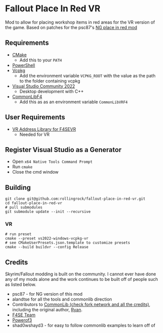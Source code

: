 # Fallout Place In Red VR

Mod to allow for placing workshop items in red areas for the VR version of the game.    Based on patches for the psc87's [NG place in red mod](https://www.nexusmods.com/fallout4/mods/14601?tab=description)   

## Requirements

- [CMake](https://cmake.org/)
  - Add this to your `PATH`
- [PowerShell](https://github.com/PowerShell/PowerShell/releases/latest)
- [Vcpkg](https://github.com/microsoft/vcpkg)
  - Add the environment variable `VCPKG_ROOT` with the value as the path to the folder containing vcpkg
- [Visual Studio Community 2022](https://visualstudio.microsoft.com/)
  - Desktop development with C++
- [CommonLibF4](https://github.com/alandtse/CommonLibF4)
  - Add this as as an environment variable `CommonLibVRF4`

## User Requirements

- [VR Address Library for F4SEVR](https://www.nexusmods.com/fallout4/mods/64879)
  - Needed for VR

## Register Visual Studio as a Generator

- Open `x64 Native Tools Command Prompt`
- Run `cmake`
- Close the cmd window

## Building

```
git clone git@github.com:rollingrock/fallout-place-in-red-vr.git
cd fallout-place-in-red-vr
# pull submodules
git submodule update --init --recursive
```

### VR

```
# run preset
cmake --preset vs2022-windows-vcpkg-vr
# see CMakeUserPresets.json.template to customize presets
cmake --build buildvr --config Release
```

## Credits

Skyrim/Fallout modding is built on the community. I cannot ever have done any of my mods alone and the work continues to be built off of people such as listed below.

- psc87 - for NG version of this mod
- alandtse for all the tools and commonlib direction
- Contributors to [CommonLib (check fork network and all the credits)](https://github.com/alandtse/CommonLibVR/tree/vr), including the original author, [Ryan](https://github.com/Ryan-rsm-McKenzie).
- [F4SE Team](https://skse.silverlock.org/)
- [Powerof3](https://github.com/powerof3)
- shad0wshayd3 - for easy to follow commonlib examples to learn off of

